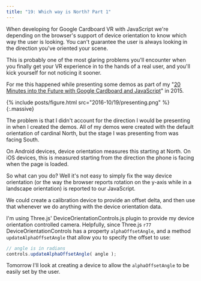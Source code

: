 ```yaml
---
title: "19: Which way is North? Part 1"
---
```


When developing for Google Cardboard VR with JavaScript we're depending on the browser's support of device orientation to know which way the user is looking. You can't guarantee the user is always looking in the direction you've oriented your scene.

<!-- more -->

This is probably one of the most glaring problems you'll encounter when you finally get your VR experience in to the hands of a real user, and you'll kick yourself for not noticing it sooner.

For me this happened while presenting some demos as part of my "[20 Minutes into the Future with Google Cardboard and JavaScript](/post/talk-jsoxford-20-minutes-into-the-future/)" in 2015.

{% include posts/figure.html src="2016-10/19/presenting.png" %}{:.massive}

The problem is that I didn't account for the direction I would be presenting in when I created the demos. All of my demos were created with the default orientation of cardinal North, but the stage I was presenting from was facing South.

On Android devices, device orientation measures this starting at North. On iOS devices, this is measured starting from the direction the phone is facing when the page is loaded.

So what can you do? Well it's not easy to simply fix the way device orientation (or the way the browser reports rotation on the y-axis while in a landscape orientation) is reported to our JavaScript.

We could create a calibration device to provide an offset delta, and then use that whenever we do anything with the device orientation data.

I'm using Three.js' DeviceOrientationControls.js plugin to provide my device orientation controlled camera. Helpfully, since Three.js `r77` DeviceOrientationControls has a property `alphaOffsetAngle`, and a method `updateAlphaOffsetAngle` that allow you to specify the offset to use:

```javascript
// angle is in radians
controls.updateAlphaOffsetAngle( angle );
```

Tomorrow I'll look at creating a device to allow the `alphaOffsetAngle` to be easily set by the user.
